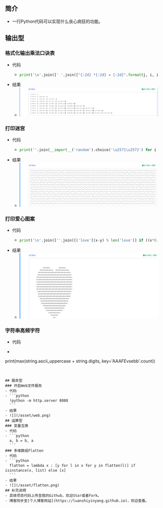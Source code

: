 ## 简介
- 一行Python代码可以实现什么丧心病狂的功能。


## 输出型

### 格式化输出乘法口诀表
- 代码
  - ```python
    print('\n'.join([' '.join(["{:2d} *{:2d} = {:2d}".format(j, i, i*j) for j in range(1, i+1)]) for i in range(1, 10)]))
    ```
- 结果
  - ![](/asset/mul.png)
  
### 打印迷宫
- 代码
  - ```python
    print(''.join(__import__('random').choice('\u2571\u2572') for i in range(50*24)))
    ```
- 结果
  - ![](/asset/maze.png)
  
### 打印爱心图案
- 代码
  - ```python
    print('\n'.join([''.join([('love'[(x-y) % len('love')] if ((x*0.05)**2+(y*0.1)**2-1)**3-(x*0.05)**2*(y*0.1)**3 <=0 else ' ')for x in range(-30, 30)]) for y in range(15, -15, -1)]))
    ```
- 结果
  - ![](/asset/love.png)
  
### 字符串高频字符
- 代码
 - ```python
  print(max(string.ascii_uppercase + string.digits, key='AAAFEvsebb'.count))
  ```
  

## 服务型
### 开启Web文件服务
- 代码
  - ```python
    !python -m http.server 8088 
    ```
- 结果
  - ![](/asset/web.png)
## 运算型
### 变量互换
- 代码
  - ```python
    a, b = b, a
    ```
### 多维数组Flatten
- 代码
  - ```python
    flatten = lambda x : [y for l in x for y in flatten(l)] if isinstance(x, list) else [x]
    ```
- 结果
  - ![](/asset/flatten.png)
## 补充说明
- 具体项目代码上传至我的Github，欢迎Star或者Fork。
- 博客同步至[个人博客网站](https://luanshiyinyang.github.io)，欢迎查看。
